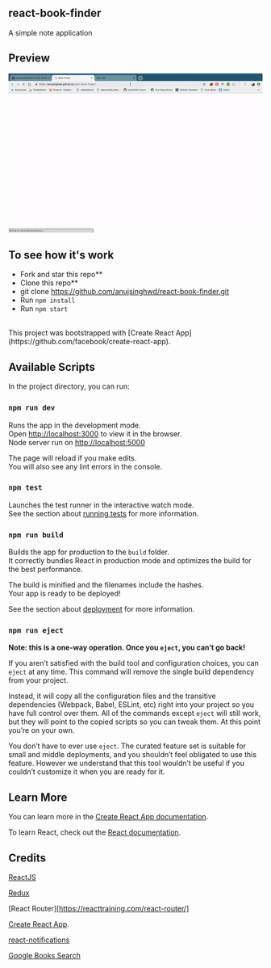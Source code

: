 ## react-book-finder

A simple note application

## Preview

![Preview](https://github.com/anujsinghwd/react-book-finder/blob/master/assets/book.gif)

## To see how it's work

- Fork and star this repo**
- Clone this repo**
- git clone https://github.com/anujsinghwd/react-book-finder.git
- Run `npm install`
- Run `npm start`
<br>
This project was bootstrapped with [Create React App](https://github.com/facebook/create-react-app).

## Available Scripts

In the project directory, you can run:

### `npm run dev`

Runs the app in the development mode.<br>
Open [http://localhost:3000](http://localhost:3000) to view it in the browser.<br>
Node server run on [http://localhost:5000](http://localhost:5000)

The page will reload if you make edits.<br>
You will also see any lint errors in the console.

### `npm test`

Launches the test runner in the interactive watch mode.<br>
See the section about [running tests](https://facebook.github.io/create-react-app/docs/running-tests) for more information.

### `npm run build`

Builds the app for production to the `build` folder.<br>
It correctly bundles React in production mode and optimizes the build for the best performance.

The build is minified and the filenames include the hashes.<br>
Your app is ready to be deployed!

See the section about [deployment](https://facebook.github.io/create-react-app/docs/deployment) for more information.

### `npm run eject`

**Note: this is a one-way operation. Once you `eject`, you can’t go back!**

If you aren’t satisfied with the build tool and configuration choices, you can `eject` at any time. This command will remove the single build dependency from your project.

Instead, it will copy all the configuration files and the transitive dependencies (Webpack, Babel, ESLint, etc) right into your project so you have full control over them. All of the commands except `eject` will still work, but they will point to the copied scripts so you can tweak them. At this point you’re on your own.

You don’t have to ever use `eject`. The curated feature set is suitable for small and middle deployments, and you shouldn’t feel obligated to use this feature. However we understand that this tool wouldn’t be useful if you couldn’t customize it when you are ready for it.

## Learn More

You can learn more in the [Create React App documentation](https://facebook.github.io/create-react-app/docs/getting-started).

To learn React, check out the [React documentation](https://reactjs.org/).

## Credits

[ReactJS](https://github.com/facebook/react)

[Redux](https://redux.js.org/)

[React Router][https://reacttraining.com/react-router/]

[Create React App](https://github.com/facebook/create-react-app).

[react-notifications](https://www.npmjs.com/package/react-notifications)

[Google Books Search](https://developers.google.com/books/)
